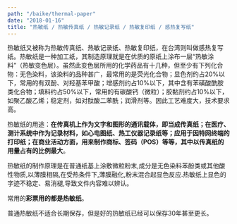 ```yaml
---
path: "/baike/thermal-paper"
date: "2018-01-16"
title: "热敏纸 / 热敏传真纸 / 热敏记录纸 / 热敏复印纸 / 感热复写纸"
---
```


热敏纸又被称为热敏传真纸、热敏记录纸、热敏复印纸，在台湾则叫做感热复写纸。热敏纸是一种加工纸，其制造原理就是在优质的原纸上涂布一层“热敏涂料”（热敏变色层）。虽然此变色层所用的化学药品有十几种，但至少有下列化合物：无色染料，该染料的品种甚广，最常用的是荧光化合物；显色剂约占20%以下，常用的有双酚、对羟基苯甲酸；增感剂约占10%以下，其中含有苯磺酸酰胺类化合物；填料约占50%以下，常用的有碳酸钙（微粒）；胶黏剂约占10%以下，如聚乙酸乙烯；稳定剂，如对酞酸二苯酰；润滑剂等。因此工艺难度大，技术要求高。

热敏纸的用途：**在传真机上作为文字和图形的通讯载体，即当成传真纸；在医疗、测计系统中作为记录材料，如心电图纸、热工仪器记录纸等；应用于因特网终端的打印纸；在商业活动方面，用来制作商标、签码（POS）等等，其中以传真纸的用量占有的比例最大**。   

热敏纸的制作原理是在普通纸基上涂敷微粒粉末,成分是无色染料苯酚类或其他酸性物质,以薄膜相隔,在受热条件下,薄膜融化,粉末混合起显色反应.热敏纸上显色的字迹不稳定、易消褪,导致文件内容难以辨认。   

常用的**彩票用的都是热敏纸**。   

普通热敏纸不适合长期保存，但是好的热敏纸已经可以保存30年甚至更长。   
   
